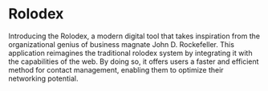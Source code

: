 # Rolodex
Introducing the Rolodex, a modern digital tool that takes inspiration from the organizational genius of business magnate John D. Rockefeller. This application reimagines the traditional rolodex system by integrating it with the capabilities of the web. By doing so, it offers users a faster and efficient method for contact management, enabling them to optimize their networking potential.

